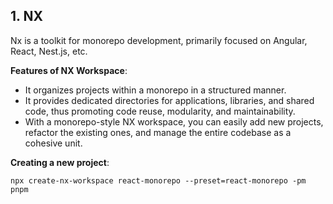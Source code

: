 ## 1. NX

Nx is a toolkit for monorepo development, primarily focused on Angular, React, Nest.js, etc.

**Features of NX Workspace**:

- It organizes projects within a monorepo in a structured manner.
- It provides dedicated directories for applications, libraries, and shared code, thus promoting code reuse, modularity, and maintainability.
- With a monorepo-style NX workspace, you can easily add new projects, refactor the existing ones, and manage the entire codebase as a cohesive unit.

**Creating a new project**:

`npx create-nx-workspace react-monorepo --preset=react-monorepo -pm pnpm`